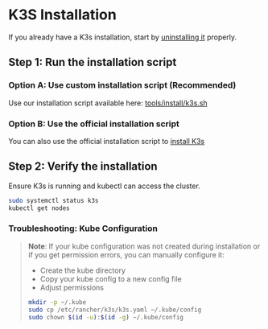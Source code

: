 # K3S Installation

If you already have a K3s installation, start by [uninstalling it](https://docs.k3s.io/installation/uninstall) properly.


## Step 1: Run the installation script

### Option A: Use custom installation script (Recommended)
Use our installation script available here: [tools/install/k3s.sh](https://github.com/aneoconsulting/ArmoniK/blob/main/tools/install/k3s.sh)

### Option B: Use the official installation script
You can also use the official installation script to [install K3s](https://docs.k3s.io/quick-start)


## Step 2: Verify the installation

Ensure K3s is running and kubectl can access the cluster.

```bash
sudo systemctl status k3s
kubectl get nodes
```


### Troubleshooting: Kube Configuration



> **Note**: If your kube configuration was not created during installation or if you get permission errors, you can manually configure it:
> 
> - Create the kube directory
> - Copy your kube config to a new config file  
> - Adjust permissions
> 
> ```bash
> mkdir -p ~/.kube
> sudo cp /etc/rancher/k3s/k3s.yaml ~/.kube/config
> sudo chown $(id -u):$(id -g) ~/.kube/config
> ```

